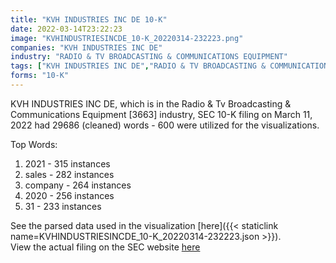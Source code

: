 ```yaml
---
title: "KVH INDUSTRIES INC DE 10-K"
date: 2022-03-14T23:22:23
image: "KVHINDUSTRIESINCDE_10-K_20220314-232223.png"
companies: "KVH INDUSTRIES INC DE"
industry: "RADIO & TV BROADCASTING & COMMUNICATIONS EQUIPMENT"
tags: ["KVH INDUSTRIES INC DE","RADIO & TV BROADCASTING & COMMUNICATIONS EQUIPMENT","03-11-2022","10-K"]
forms: "10-K"
---
```

KVH INDUSTRIES INC DE, which is in the Radio & Tv Broadcasting & Communications Equipment [3663] industry, SEC 10-K filing on March 11, 2022 had 29686 (cleaned) words - 600 were utilized for the visualizations.

Top Words:
1. 2021 - 315 instances
2. sales - 282 instances
3. company - 264 instances
4. 2020 - 256 instances
5. 31 - 233 instances


See the parsed data used in the visualization [here]({{< staticlink name=KVHINDUSTRIESINCDE_10-K_20220314-232223.json >}}).  
View the actual filing on the SEC website [here](https://www.sec.gov/Archives/edgar/data/1007587/0001007587-22-000003.txt)